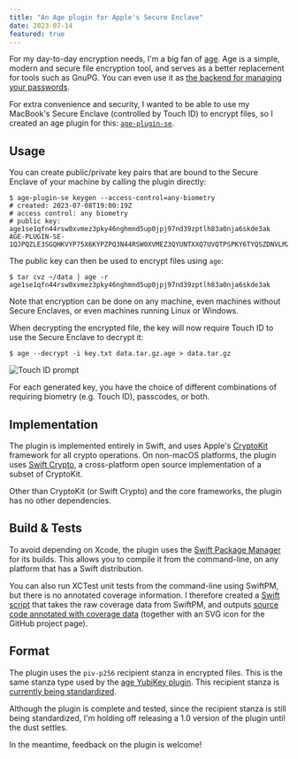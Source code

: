 ```yaml
---
title: "An Age plugin for Apple's Secure Enclave"
date: 2023-07-14
featured: true
---
```


For my day-to-day encryption needs, I'm a big fan of
[age](https://github.com/FiloSottile/age). Age is a simple, modern and secure
file encryption tool, and serves as a better replacement for
tools such as GnuPG. You can even use it as [the backend for managing your passwords](https://github.com/FiloSottile/passage "passage").

For extra convenience and security, I wanted to be able to use my MacBook's Secure
Enclave (controlled by Touch ID) to encrypt files, so I created an age plugin for this: [`age-plugin-se`](https://github.com/remko/age-plugin-se).

## Usage

You can create public/private key pairs that are bound to the Secure Enclave of your machine by calling the plugin directly:

```
$ age-plugin-se keygen --access-control=any-biometry
# created: 2023-07-08T19:00:19Z
# access control: any biometry
# public key: age1se1qfn44rsw0xvmez3pky46nghmnd5up0jpj97nd39zptlh83a0nja6skde3ak
AGE-PLUGIN-SE-1QJPQZLE3SGQHKVYP75X6KYPZPQ3N44RSW0XVMEZ3QYUNTXXQ7UVQTPSPKY6TYQSZDNVLMZYCYSRQRWP
```

The public key can then be used to encrypt files using `age`:

```
$ tar cvz ~/data | age -r age1se1qfn44rsw0xvmez3pky46nghmnd5up0jpj97nd39zptlh83a0nja6skde3ak
```

Note that encryption can be done on any machine, even machines without Secure
Enclaves, or even machines running Linux or Windows.

When decrypting the encrypted file, the key will now require Touch ID to use
the Secure Enclave to decrypt it:

```
$ age --decrypt -i key.txt data.tar.gz.age > data.tar.gz
```

![Touch ID prompt](/blog/age-plugin-se/screenshot-biometry.png)

For each generated key, you have the choice of different combinations of
requiring biometry (e.g. Touch ID), passcodes, or both.

## Implementation

The plugin is implemented entirely in Swift, and uses Apple's
[CryptoKit](https://developer.apple.com/documentation/cryptokit) framework for
all crypto operations. On non-macOS platforms, the plugin uses [Swift
Crypto](https://github.com/apple/swift-crypto), a cross-platform open source
implementation of a subset of CryptoKit.

Other than CryptoKit (or Swift Crypto) and the core frameworks, the plugin has
no other dependencies.

## Build & Tests

To avoid depending on Xcode, the plugin uses the [Swift Package
Manager](https://www.swift.org/package-manager/) for its builds. This allows
you to compile it from the command-line, on any platform that has a Swift
distribution.

You can also run XCTest unit tests from the command-line using SwiftPM, but
there is no annotated coverage information. I therefore created a 
[Swift script](https://github.com/remko/age-plugin-se/blob/main/Scripts/ProcessCoverage.swift "`ProcessCoverage.swift`") that takes the raw coverage data from SwiftPM, and outputs [source code annotated with coverage data](https://remko.github.io/age-plugin-se/ci/coverage.html "`age-plugin-se` Coverage Report") (together with an SVG icon for the GitHub project page).

## Format

The plugin uses the `piv-p256` recipient stanza in encrypted files. This is the
same stanza type used by the [age YubiKey plugin](https://github.com/str4d/age-plugin-yubikey). This recipient stanza is [currently being standardized](https://github.com/C2SP/C2SP/pull/31 "age-piv-p256 recipient stanza"). 

Although the plugin is complete and tested, since the recipient stanza is still being standardized, I'm holding off releasing a 1.0 version of the plugin until the dust settles. 

In the meantime, feedback on the plugin is welcome!
